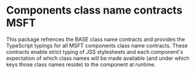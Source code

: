 # Components class name contracts MSFT

This package refrences the BASE class name contracts and provides the TypeScript typings for all MSFT components class name contracts. These contracts enable strict typing of JSS stylesheets and each component's expectation of which class names will be made available (and under which keys those class names reside) to the component at runtime.

